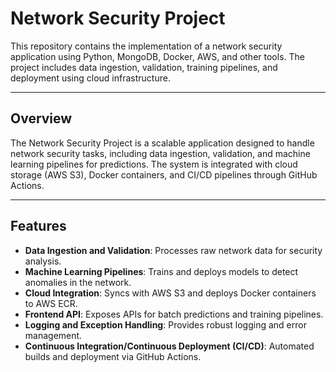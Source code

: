 # Network Security Project

This repository contains the implementation of a network security application using Python, MongoDB, Docker, AWS, and other tools. The project includes data ingestion, validation, training pipelines, and deployment using cloud infrastructure.

---

## Overview

The Network Security Project is a scalable application designed to handle network security tasks, including data ingestion, validation, and machine learning pipelines for predictions. The system is integrated with cloud storage (AWS S3), Docker containers, and CI/CD pipelines through GitHub Actions.

---

## Features

- **Data Ingestion and Validation**: Processes raw network data for security analysis.
- **Machine Learning Pipelines**: Trains and deploys models to detect anomalies in the network.
- **Cloud Integration**: Syncs with AWS S3 and deploys Docker containers to AWS ECR.
- **Frontend API**: Exposes APIs for batch predictions and training pipelines.
- **Logging and Exception Handling**: Provides robust logging and error management.
- **Continuous Integration/Continuous Deployment (CI/CD)**: Automated builds and deployment via GitHub Actions.

